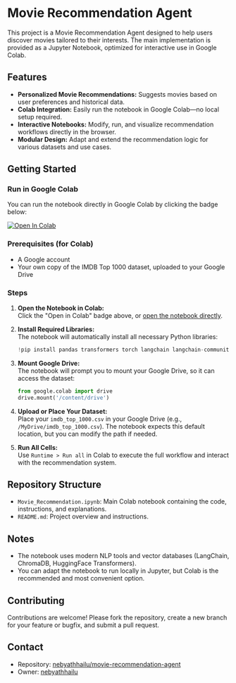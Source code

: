 # Movie Recommendation Agent

This project is a Movie Recommendation Agent designed to help users discover movies tailored to their interests. The main implementation is provided as a Jupyter Notebook, optimized for interactive use in Google Colab.

## Features

- **Personalized Movie Recommendations:** Suggests movies based on user preferences and historical data.
- **Colab Integration:** Easily run the notebook in Google Colab—no local setup required.
- **Interactive Notebooks:** Modify, run, and visualize recommendation workflows directly in the browser.
- **Modular Design:** Adapt and extend the recommendation logic for various datasets and use cases.

## Getting Started

### Run in Google Colab

You can run the notebook directly in Google Colab by clicking the badge below:

<a href="https://colab.research.google.com/github/nebyathhailu/movie-recommendation-agent/blob/main/Movie_Recommendation.ipynb" target="_parent"><img src="https://colab.research.google.com/assets/colab-badge.svg" alt="Open In Colab"/></a>

### Prerequisites (for Colab)

- A Google account
- Your own copy of the IMDB Top 1000 dataset, uploaded to your Google Drive

### Steps

1. **Open the Notebook in Colab:**  
   Click the "Open in Colab" badge above, or [open the notebook directly](https://colab.research.google.com/github/nebyathhailu/movie-recommendation-agent/blob/main/Movie_Recommendation.ipynb).

2. **Install Required Libraries:**  
   The notebook will automatically install all necessary Python libraries:
   ```python
   !pip install pandas transformers torch langchain langchain-community nltk chromadb tqdm
   ```

3. **Mount Google Drive:**  
   The notebook will prompt you to mount your Google Drive, so it can access the dataset:
   ```python
   from google.colab import drive
   drive.mount('/content/drive')
   ```

4. **Upload or Place Your Dataset:**  
   Place your `imdb_top_1000.csv` in your Google Drive (e.g., `/MyDrive/imdb_top_1000.csv`). The notebook expects this default location, but you can modify the path if needed.

5. **Run All Cells:**  
   Use `Runtime > Run all` in Colab to execute the full workflow and interact with the recommendation system.

## Repository Structure

- `Movie_Recommendation.ipynb`: Main Colab notebook containing the code, instructions, and explanations.
- `README.md`: Project overview and instructions.

## Notes

- The notebook uses modern NLP tools and vector databases (LangChain, ChromaDB, HuggingFace Transformers).
- You can adapt the notebook to run locally in Jupyter, but Colab is the recommended and most convenient option.

## Contributing

Contributions are welcome! Please fork the repository, create a new branch for your feature or bugfix, and submit a pull request.

## Contact

- Repository: [nebyathhailu/movie-recommendation-agent](https://github.com/nebyathhailu/movie-recommendation-agent)
- Owner: [nebyathhailu](https://github.com/nebyathhailu)
